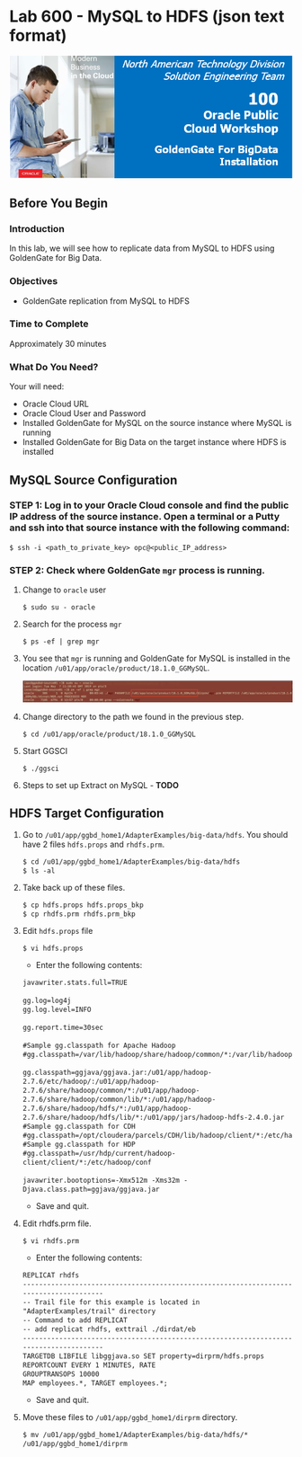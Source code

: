 # Lab 600 -  MySQL to HDFS (json text format)
![](images/100/image100_0.png)


## Before You Begin

### Introduction
In this lab, we will see how to replicate data from MySQL to HDFS using GoldenGate for Big Data.

### Objectives
- GoldenGate replication from MySQL to HDFS

### Time to Complete
Approximately 30 minutes

### What Do You Need?
Your will need:
- Oracle Cloud URL
- Oracle Cloud User and Password
- Installed GoldenGate for MySQL on the source instance where MySQL is running
- Installed GoldenGate for Big Data on the target instance where HDFS is installed

## MySQL Source Configuration
### STEP 1: Log in to your Oracle Cloud console and find the public IP address of the source instance. Open a terminal or a Putty and ssh into that source instance with the following command:
```
$ ssh -i <path_to_private_key> opc@<public_IP_address>
```

### STEP 2: Check where GoldenGate `mgr` process is running.
1. Change to `oracle` user
    ```
    $ sudo su - oracle
    ```
2. Search for the process `mgr`
    ```
    $ ps -ef | grep mgr
    ```
3. You see that `mgr` is running and GoldenGate for MySQL is installed in the location `/u01/app/oracle/product/18.1.0_GGMySQL`.

    ![](images/600/Lab600-image1.jpg)

4. Change directory to the path we found in the previous step.

    ```
    $ cd /u01/app/oracle/product/18.1.0_GGMySQL
    ```
5. Start GGSCI
    ```
    $ ./ggsci
    ```
6. Steps to set up Extract on MySQL - **TODO**


## HDFS Target Configuration
1. Go to `/u01/app/ggbd_home1/AdapterExamples/big-data/hdfs`. You should have 2 files `hdfs.props` and `rhdfs.prm`.
    ```
    $ cd /u01/app/ggbd_home1/AdapterExamples/big-data/hdfs
    $ ls -al
    ```

2. Take back up of these files.
    ```
    $ cp hdfs.props hdfs.props_bkp
    $ cp rhdfs.prm rhdfs.prm_bkp
    ```

3. Edit `hdfs.props` file

    ```
    $ vi hdfs.props
    ```
    * Enter the following contents:
    ```
    javawriter.stats.full=TRUE

    gg.log=log4j
    gg.log.level=INFO

    gg.report.time=30sec

    #Sample gg.classpath for Apache Hadoop
    #gg.classpath=/var/lib/hadoop/share/hadoop/common/*:/var/lib/hadoop/share/hadoop/common/lib/*:/var/lib/hadoop/share/hadoop/hdfs/*:/var/lib/hadoop/share/hadoop/hdfs/lib/*:/var/lib/hadoop/etc/hadoop/:

    gg.classpath=ggjava/ggjava.jar:/u01/app/hadoop-2.7.6/etc/hadoop/:/u01/app/hadoop-2.7.6/share/hadoop/common/*:/u01/app/hadoop-2.7.6/share/hadoop/common/lib/*:/u01/app/hadoop-2.7.6/share/hadoop/hdfs/*:/u01/app/hadoop-2.7.6/share/hadoop/hdfs/lib/*:/u01/app/jars/hadoop-hdfs-2.4.0.jar
    #Sample gg.classpath for CDH
    #gg.classpath=/opt/cloudera/parcels/CDH/lib/hadoop/client/*:/etc/hadoop/conf
    #Sample gg.classpath for HDP
    #gg.classpath=/usr/hdp/current/hadoop-client/client/*:/etc/hadoop/conf

    javawriter.bootoptions=-Xmx512m -Xms32m -Djava.class.path=ggjava/ggjava.jar
    ```

    * Save and quit.
4. Edit rhdfs.prm file.
    ```
    $ vi rhdfs.prm
    ```

    * Enter the following contents:
    ```
    REPLICAT rhdfs
    ---------------------------------------------------------------------------------------
    -- Trail file for this example is located in "AdapterExamples/trail" directory
    -- Command to add REPLICAT
    -- add replicat rhdfs, exttrail ./dirdat/eb
    ---------------------------------------------------------------------------------------
    TARGETDB LIBFILE libggjava.so SET property=dirprm/hdfs.props
    REPORTCOUNT EVERY 1 MINUTES, RATE
    GROUPTRANSOPS 10000
    MAP employees.*, TARGET employees.*;
    ```

    * Save and quit.

5. Move these files to `/u01/app/ggbd_home1/dirprm` directory.
    ```
    $ mv /u01/app/ggbd_home1/AdapterExamples/big-data/hdfs/* /u01/app/ggbd_home1/dirprm
    ```
    









